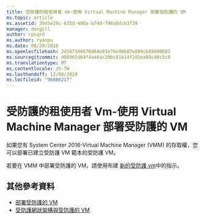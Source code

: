 ```yaml
---
title: 受防護的租使用者 Vm-使用 Virtual Machine Manager 部署受防護的 VM
ms.topic: article
ms.assetid: 39d5e29c-835d-490a-b74d-798a0dcb3f39
manager: dongill
author: rpsqrd
ms.author: ryanpu
ms.date: 08/29/2018
ms.openlocfilehash: 2d1671b0676d64e93e76e40687e889cb89800602
ms.sourcegitcommit: d08965d64f4a40ac20bc81b14f2d2ea89c48c5c8
ms.translationtype: MT
ms.contentlocale: zh-TW
ms.lasthandoff: 12/08/2020
ms.locfileid: "96866217"
---
```

# <a name="shielded-vms-for-tenants---deploying-a-shielded-vm-by-using-virtual-machine-manager"></a>受防護的租使用者 Vm-使用 Virtual Machine Manager 部署受防護的 VM

如果您有 System Center 2016-Virtual Machine Manager (VMM) 的存取權，您可以部署已建立受防護 VM 範本的受防護 VM。

若要在 VMM 中部署受防護的 VM，請使用布建 [新的受防護 vm](/system-center/vmm/guarded-deploy-vm#provision-a-new-shielded-vm)中的指示。

## <a name="additional-references"></a>其他參考資料

- [部署受防護的 VM](guarded-fabric-configuration-scenarios-for-shielded-vms-overview.md)
- [受防護網狀架構與受防護的 VM](guarded-fabric-and-shielded-vms-top-node.md)
